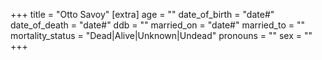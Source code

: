 +++
title = "Otto Savoy"
[extra]
age = ""
date_of_birth = "date#"
date_of_death = "date#"
ddb = ""
married_on = "date#"
married_to = ""
mortality_status = "Dead|Alive|Unknown|Undead"
pronouns = ""
sex = ""
+++

